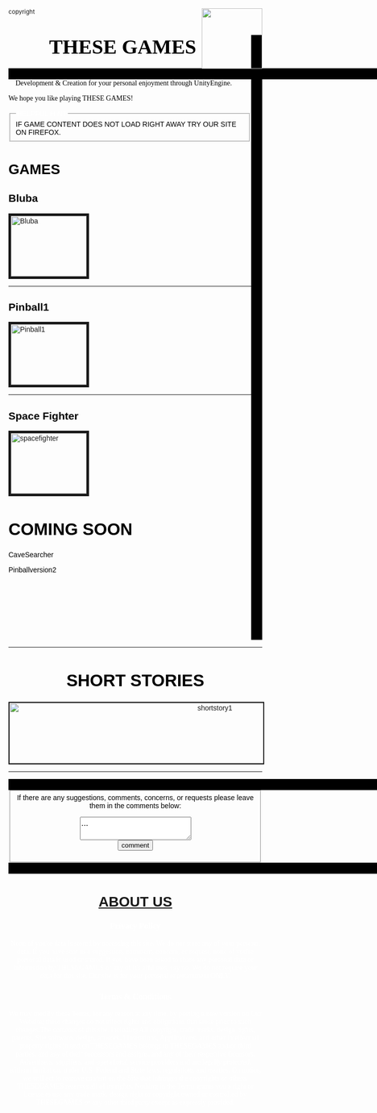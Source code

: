 <!DOCTYPE html>
<html lang = "en-us">

<head><title>THESEGAMES</title></head><small>copyright</small>
<img src="" alt="" style="float:right;width:120px;height:120px;">
<body>
    <script type="text/javascript" src="index.js"></script>
<style> .vl {border-right: 22px solid black; height:1200px;}</style>
<div class="vl">
<body background="png\backgroundgrey.png">
</a>
<p><h1><big><big><font face="PALATINO" color="black">&emsp;&emsp;THESE GAMES</font></big></big></h1>

<p>
<style> .hl {border-left:1330px solid black; height: 22px;}</style><div class="hl"></div>
<font face="GEORGIA" color="black">&emsp;Development & Creation for your personal enjoyment through UnityEngine. 
<p> We hope you like playing THESE GAMES! </p></p>
<font face = "ARIAL" color = "WHITE"><fieldset><legend>HELPFUL HINT</legend><font face = "ARIAL" color = "BLACK"> 
IF GAME CONTENT DOES NOT LOAD RIGHT AWAY TRY OUR SITE ON FIREFOX.
</fieldset>
<p>
</p>
<h1>GAMES</h1><p>
<h2>Bluba</h2></p>
<body><a href="thesegamesite/Bluba.htm"><img border="5" alt="Bluba" src ="png\sprite3.png" width="150" height ="120"></a>
<hr><p>

</body>
<h2>Pinball1</h2></p>
<body><a href="Pinball1.htm"><img border="5" alt ="Pinball1" src="png\flipper.png" width="150" height="120"></a>
</body> <head><link rel = "stylesheet" type = "text/css" href="index.css">
</head><hr>
<h2>Space Fighter</h2><body><a href="SPFTR.htm">
<img border="5" alt = "spacefighter" src="png\spacefighter.png" width="150" height = "120"></a></body>
<body>
    <p></p><big><font face = "ARIAL" ><p></p><h1>COMING SOON</h1></big><p>CaveSearcher<p>
Pinballversion2</div></p></p>
<p></p><hr><center><big><h1>SHORT STORIES</h1></big></center><body><center>
<a href="shortstory1.htm"><img border="2" alt="shortstory1" src ="png\shortstory1.png" width="800" height ="120"></a></center>
</body></body><p></p><body><p></p><hr>
    </body>

<style> .hl1 {border-left:1330px solid black; height: 32px;}</style><div class="hl1"></div>

<fieldset>
<center><font face = "SANS-SERIF" color = "BLACK">If there are any suggestions, comments, concerns, or requests
 please leave them in the comments below:</center><p></p>
<center><form action = "mail.php" method = "post"><div>
<textarea  name = "comments" id = "comments" style = "font-family:sans-serif;font-size:1.2em;">
...</textarea></div><input type="submit" value="comment"></form></p></body></div>
</fieldset></center>
<style> .hl1 {border-left:1330px solid black; height: 22px;}</style><div class="hl1">
</div>
<center><a href = "aboutus.htm"><h1>ABOUT US</h1></a></center>
<center><h3><font face = "TIMES NEW ROMAN" color = "white">Privacy Policy</h3>
None of you're data is stored by accessing this site. We do not store any of your personal data. If you have sent us a suggestion, comment, concern, or request, none of you're personal data is used or stored. If you have been asked to share any personal data or information by THESEGAMES or any of it's affiliates, say no. We do not require your data for this site. Our site is for your personal entertainment ONLY. </center>
</p>
<p></p><center><h3>Terms & Conditions</h3></center>
<center>We may modify these Terms, for any reason at any time, by posting a new version on Our Website; these changes do not affect rights and obligations that arose prior to such changes.The contents of this site, including All copyright, trade marks, design rights, patents, Site software, design, artwork, illustrations, Applications, and other intellectual property rights in and on THESEGAMES belongs to THESEGAMES and/or third parties, and any of their successors and assigns, and any of their respective licensors, Advertisers, suppliers, and operational service providers and are legally protected, without limitation, under U.S. Federal and State laws, regulations and treaties. On notice, we will act to remove content on the Site that infringes the copyrights of others. THESEGAMES reserves all of its rights. Nothing in the Terms grants you a right or license to use any trade mark, design right or copyright owned or controlled by THESEGAMES or any other third party except as expressly provided. 
</center>
</html>
